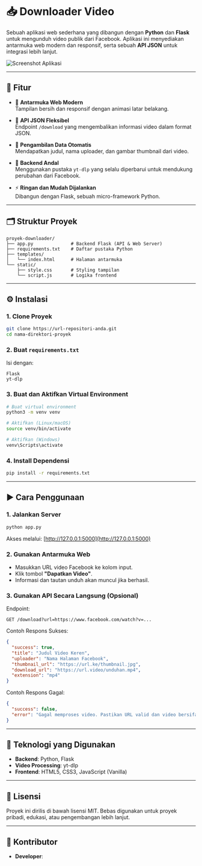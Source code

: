 # 📥 Downloader Video

Sebuah aplikasi web sederhana yang dibangun dengan **Python** dan **Flask** untuk mengunduh video publik dari Facebook. Aplikasi ini menyediakan antarmuka web modern dan responsif, serta sebuah **API JSON** untuk integrasi lebih lanjut.

![Screenshot Aplikasi](https://ik.imagekit.io/bly37h3bc/nyan_1750939759628_fEqys_WUn.jpg)

---

## 🚀 Fitur

- 🎨 **Antarmuka Web Modern**  
  Tampilan bersih dan responsif dengan animasi latar belakang.

- 🔌 **API JSON Fleksibel**  
  Endpoint `/download` yang mengembalikan informasi video dalam format JSON.

- 🧠 **Pengambilan Data Otomatis**  
  Mendapatkan judul, nama uploader, dan gambar thumbnail dari video.

- 🔧 **Backend Andal**  
  Menggunakan pustaka `yt-dlp` yang selalu diperbarui untuk mendukung perubahan dari Facebook.

- ⚡ **Ringan dan Mudah Dijalankan**  
  Dibangun dengan Flask, sebuah micro-framework Python.

---

## 🗂️ Struktur Proyek

```
proyek-downloader/
├── app.py              # Backend Flask (API & Web Server)
├── requirements.txt    # Daftar pustaka Python
├── templates/
│   └── index.html      # Halaman antarmuka
└── static/
    ├── style.css       # Styling tampilan
    └── script.js       # Logika frontend
```

---

## ⚙️ Instalasi

### 1. Clone Proyek

```bash
git clone https://url-repositori-anda.git
cd nama-direktori-proyek
```

### 2. Buat `requirements.txt`

Isi dengan:

```
Flask
yt-dlp
```

### 3. Buat dan Aktifkan Virtual Environment

```bash
# Buat virtual environment
python3 -m venv venv

# Aktifkan (Linux/macOS)
source venv/bin/activate

# Aktifkan (Windows)
venv\Scripts\activate
```

### 4. Install Dependensi

```bash
pip install -r requirements.txt
```

---

## ▶️ Cara Penggunaan

### 1. Jalankan Server

```bash
python app.py
```

Akses melalui: [http://127.0.0.1:5000](http://127.0.0.1:5000)

### 2. Gunakan Antarmuka Web

- Masukkan URL video Facebook ke kolom input.
- Klik tombol **"Dapatkan Video"**.
- Informasi dan tautan unduh akan muncul jika berhasil.

### 3. Gunakan API Secara Langsung (Opsional)

Endpoint:
```
GET /download?url=https://www.facebook.com/watch?v=...
```

Contoh Respons Sukses:

```json
{
  "success": true,
  "title": "Judul Video Keren",
  "uploader": "Nama Halaman Facebook",
  "thumbnail_url": "https://url.ke/thumbnail.jpg",
  "download_url": "https://url.video/unduhan.mp4",
  "extension": "mp4"
}
```

Contoh Respons Gagal:

```json
{
  "success": false,
  "error": "Gagal memproses video. Pastikan URL valid dan video bersifat publik."
}
```

---

## 🧰 Teknologi yang Digunakan

- **Backend**: Python, Flask  
- **Video Processing**: yt-dlp  
- **Frontend**: HTML5, CSS3, JavaScript (Vanilla)

---

## 📄 Lisensi

Proyek ini dirilis di bawah lisensi MIT. Bebas digunakan untuk proyek pribadi, edukasi, atau pengembangan lebih lanjut.

---

## 🙋 Kontributor

- **Developer**: []()
